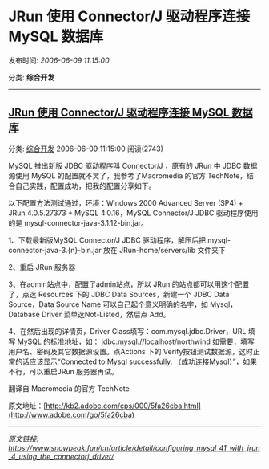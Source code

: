 # JRun 使用 Connector/J 驱动程序连接 MySQL 数据库

发布时间: *2006-06-09 11:15:00*

分类: __综合开发__

---------

## [JRun 使用 Connector/J 驱动程序连接 MySQL 数据库](/cn/article/detail/configuring_mysql_41_with_jrun_4_using_the_connectorj_driver/)

分类: [综合开发](/cn/article/category/comprehensive_development/) 2006-06-09 11:15:00 阅读(2743)

MySQL 推出新版 JDBC 驱动程序叫 Connector/J ，原有的 JRun 中 JDBC 数据源使用 MySQL 的配置就不灵了，我参考了Macromedia 的官方 TechNote，结合自己实践，配置成功，把我的配置分享如下。

以下配置方法测试通过，环境：Windows 2000 Advanced Server (SP4) + JRun 4.0.5.27373 + MySQL 4.0.16，MySQL Connector/J JDBC 驱动程序使用的是 mysql-connector-java-3.1.12-bin.jar。

1、下载最新版MySQL Connector/J JDBC 驱动程序，解压后把 mysql-connector-java-3.{n}-bin.jar 放在 JRun-home/servers/lib 文件夹下

2、重启 JRun 服务器

3、在admin站点中，配置了admin站点，所以 JRun 的站点都可以用这个配置了，点选 Resources 下的 JDBC Data Sources，新建一个 JDBC Data Source，Data Source Name 可以自己起个意义明确的名字，如 Mysql，Database Driver 菜单选Not-Listed，然后点 Add。

4、在然后出现的详情页，Driver Class填写：com.mysql.jdbc.Driver，URL 填写 MySQL 的标准地址，如：
jdbc:mysql://localhost/northwind
如需要，填写用户名、密码及其它数据源设置。点Actions 下的 Verify按钮测试数据源，这时正常的话应该显示“Connected to Mysql successfully.
（成功连接Mysql）”，如果不行，可以重启JRun 服务器再试。

翻译自 Macromedia 的官方 TechNote

原文地址：[http://kb2.adobe.com/cps/000/5fa26cba.html](http://www.adobe.com/go/5fa26cba)





---
*原文链接: https://www.snowpeak.fun/cn/article/detail/configuring_mysql_41_with_jrun_4_using_the_connectorj_driver/*
